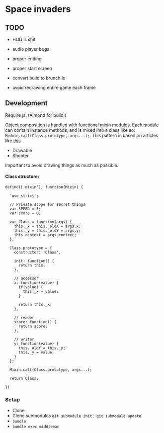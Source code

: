# Space invaders

## TODO

* HUD is shit
* audio player bugs
* proper ending
* proper start screen

* convert build to brunch.io
* avoid redrawing entire game each frame

## Development

Require js. (Almond for build.)

Object composition is handled with functional mixin modules. Each module can contain
instance methods, and is mixed into a class like so: `Module.call(Class.prototype, args...);`.
This pattern is based on articles like [this](https://javascriptweblog.wordpress.com/2011/05/31/a-fresh-look-at-javascript-mixins/)

* Drawable
* Shooter

Important to avoid drawing things as much as possible.

#### Class structure:

```
define(['mixin'], function(Mixin) {

  'use strict';

  // Private scope for secret things
  var SPEED = 5;
  var score = 0;

  var Class = function(args) {
    this._x = this._oldX = args.x;
    this._y = this._oldY = args.y;
    this.context = args.context;
  };

  Class.prototype = {
    constructor: 'Class',

    init: function() {
      return this;
    },

    // accessor
    x: function(value) {
      if(value) {
        this._x = value;
      }

      return this._x;
    },

    // reader
    score: function() {
      return score;
    },

    // writer
    y: function(value) {
      this._oldY = this._y;
      this._y = value;
    }
  };

  Mixin.call(Class.prototype, args...);

  return Class;

})
```


### Setup

* Clone
* Clone submodules `git submodule init; git submodule update`
* `bundle`
* `bundle exec middleman`
